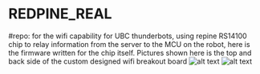 # REDPINE_REAL
#repo: for the wifi capability for UBC thunderbots, using repine RS14100 chip to relay information from the server to the MCU on the robot, here is the firmware written for the chip itself. Pictures shown here is the top and back side of the custom designed wifi breakout board
![alt text](https://github.com/ZhikaiZhang1/REDPINE_REAL/blob/master/REDPINE/IMG_20210503_213221.jpg?raw=true)
![alt text](https://github.com/ZhikaiZhang1/REDPINE_REAL/blob/master/REDPINE/IMG_20210503_213216.jpg?raw=true)
